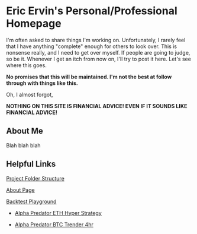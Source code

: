 # Eric Ervin's Personal/Professional Homepage

I'm often asked to share things I'm working on. Unfortunately, I rarely feel that I have anything "complete" enough for others to look over. This is nonsense really, and I need to get over myself. If people are going to judge, so be it. Whenever I get an itch from now on, I'll try to post it here. Let's see where this goes.

**No promises that this will be maintained. I'm not the best at follow through with things like this.**

Oh, I almost forgot,

**NOTHING ON THIS SITE IS FINANCIAL ADVICE! EVEN IF IT SOUNDS LIKE FINANCIAL ADVICE!**

## About Me

Blah blah blah

## Helpful Links

[Project Folder Structure](./dir_content.html)

[About Page](/About.md)

[Backtest Playground](./backtests/)

- [Alpha Predator ETH Hyper Strategy](./backtests/eth_hyper/index.html)

- [Alpha Predator BTC Trender 4hr](./backtests/quantstats-tearsheet.html)
  